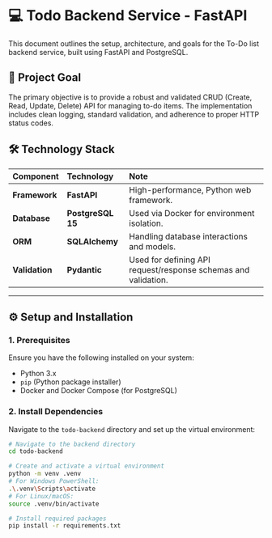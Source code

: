 # 💻 Todo Backend Service - FastAPI

This document outlines the setup, architecture, and goals for the To-Do list backend service, built using FastAPI and PostgreSQL.

## 🎯 Project Goal

The primary objective is to provide a robust and validated CRUD (Create, Read, Update, Delete) API for managing to-do items. The implementation includes clean logging, standard validation, and adherence to proper HTTP status codes.

## 🛠️ Technology Stack

| Component | Technology | Note |
| :--- | :--- | :--- |
| **Framework** | **FastAPI** | High-performance, Python web framework. |
| **Database** | **PostgreSQL 15** | Used via Docker for environment isolation. |
| **ORM** | **SQLAlchemy** | Handling database interactions and models. |
| **Validation** | **Pydantic** | Used for defining API request/response schemas and validation. |

---

## ⚙️ Setup and Installation

### 1. Prerequisites

Ensure you have the following installed on your system:
* Python 3.x
* `pip` (Python package installer)
* Docker and Docker Compose (for PostgreSQL)

### 2. Install Dependencies

Navigate to the `todo-backend` directory and set up the virtual environment:

```bash
# Navigate to the backend directory
cd todo-backend

# Create and activate a virtual environment
python -m venv .venv
# For Windows PowerShell:
.\.venv\Scripts\activate
# For Linux/macOS:
source .venv/bin/activate

# Install required packages
pip install -r requirements.txt